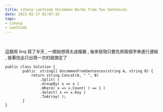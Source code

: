 ```yaml
---
title: csharp LeetCode Uncommon Words from Two Sentences
date: 2021-02-17 02:07:15
tags:
- csharp
- LeetCode
---
```

&nbsp;
<!-- more -->

這題用 linq 寫了半天 , 一開始想得太過複雜 , 後來發現只要先把兩個字串進行連結 , 接著找出只出現一次的就搞定了
```
public class Solution {
        public  string[] UncommonFromSentences(string A, string B) {
            return string.Concat(A, " ", B)
                .Split( )
                .GroupBy( x => x )
                .Where( x => x.Count( ) == 1 )
                .Select( x => x.Key )
                .ToArray( );
        }
}
```

